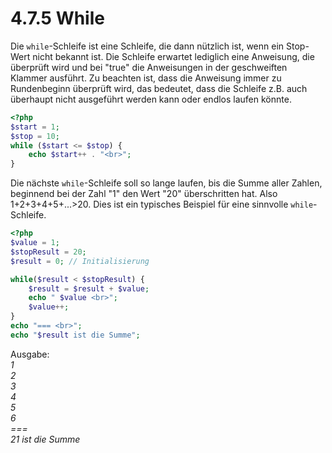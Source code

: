 # 4.7.5 While

Die `while`-Schleife ist eine Schleife, die dann nützlich ist, wenn ein Stop-Wert nicht bekannt ist. Die Schleife erwartet lediglich eine Anweisung, die überprüft wird und bei "true" die Anweisungen in der geschweiften Klammer ausführt. Zu beachten ist, dass die Anweisung immer zu Rundenbeginn überprüft wird, das bedeutet, dass die Schleife z.B. auch überhaupt nicht ausgeführt werden kann oder endlos laufen könnte.

```php linenums="1"
<?php
$start = 1;
$stop = 10;
while ($start <= $stop) {
    echo $start++ . "<br>";
}
```

Die nächste `while`-Schleife soll so lange laufen, bis die Summe aller Zahlen, beginnend bei der Zahl "1" den Wert "20" überschritten hat. Also 1+2+3+4+5+...>20. Dies ist ein typisches Beispiel für eine sinnvolle `while`-Schleife.

```php linenums="1"
<?php
$value = 1;
$stopResult = 20;
$result = 0; // Initialisierung

while($result < $stopResult) {
    $result = $result + $value;
    echo " $value <br>";
    $value++;
}
echo "=== <br>";
echo "$result ist die Summe";
```

Ausgabe:<br>
*1*<br>
*2*<br>
*3*<br>
*4*<br>
*5*<br>
*6*<br>
*===*<br>
*21 ist die Summe*